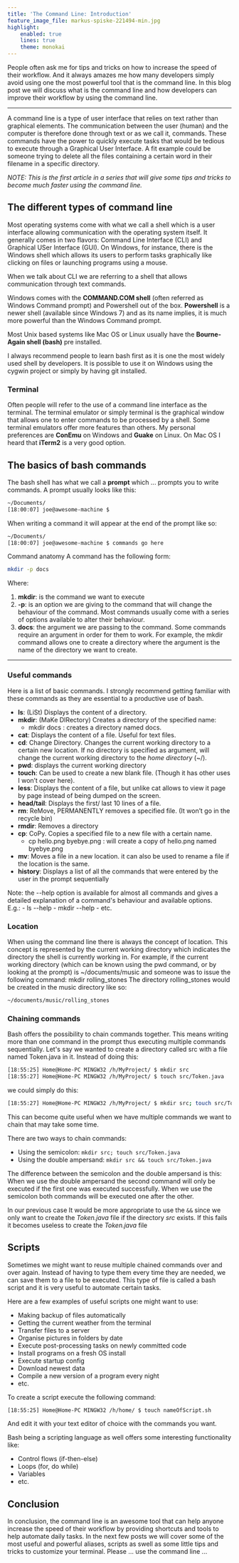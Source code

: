 ```yaml
---
title: 'The Command Line: Introduction'
feature_image_file: markus-spiske-221494-min.jpg
highlight:
    enabled: true
    lines: true
    theme: monokai
---
```


People often ask me for tips and tricks on how to increase the speed of their workflow. And it always amazes me how many developers simply avoid using one the most powerful tool that is the command line. In this blog post we will discuss what is the command line and how developers can improve their workflow by using the command line.

---

A command line is a type of user interface that relies on text rather than graphical elements. The communication between the user (human) and the computer is therefore done through text or as we call it, commands. These commands have the power to quickly execute tasks that would be tedious to execute through a Graphical User Interface. A fit example could be someone trying to delete all the files containing a certain word in their filename in a specific directory.


*NOTE: This is the first article in a series that will give some tips and tricks to become much faster using the command line.*

## The different types of command line 
Most operating systems come with what we call a shell which is a user interface allowing communication with the operating system itself. It generally comes in two flavors: Command Line Interface (CLI) and Graphical USer Interface (GUI). On Windows, for instance, there is the Windows shell which allows its users to perform tasks graphically like clicking on files or launching programs using a mouse. 


When we talk about CLI we are referring to a shell that allows communication through text commands.


Windows comes with the **COMMAND.COM shell** (often referred as Windows Command prompt) and Powershell out of the box. **Powershell** is a newer shell (available since Windows 7) and as its name implies, it is much more powerful than the Windows Command prompt.


Most Unix based systems like Mac OS or Linux usually have the **Bourne-Again shell (bash)** pre installed.


I always recommend people to learn bash first as it is one the most widely used shell by developers. It is possible to use it on Windows using the cygwin project or simply by having git installed.

### Terminal
Often people will refer to the use of a command line interface as the terminal. The terminal emulator or simply terminal is the graphical window that allows one to enter commands to be processed by a shell. Some terminal emulators offer more features than others. My personal preferences are **ConEmu** on Windows and **Guake** on Linux. On Mac OS I heard that **iTerm2** is a very good option.

## The basics of bash commands
The bash shell has what we call a **prompt** which ... prompts you to write commands. A prompt usually looks like this:

```sh
~/Documents/
[18:00:07] joe@awesome-machine $ 
```

When writing a command it will appear at the end of the prompt like so:

```bash
~/Documents/
[18:00:07] joe@awesome-machine $ commands go here
```

Command anatomy
A command has the following form:

```bash
mkdir -p docs
```

Where:
1. **mkdir**: is the command we want to execute
2. **-p**: is an option we are giving to the command that will change the behaviour of the command. Most commands usually come with a series of options available to alter their behaviour.
3. **docs**: the argument we are passing to the command. Some commands require an argument in order for them to work. For example, the mkdir command allows one to create a directory where the argument is the name of the directory we want to create.
________________
### Useful commands
Here is a list of basic commands. I strongly recommend getting familiar with these commands as they are essential to a productive use of bash.


- **ls**: (LiSt) Displays the content of a directory.
- **mkdir**: (MaKe DIRectory) Creates a directory of the specified name:
   - mkdir docs : creates a directory named docs.
- **cat**: Displays the content of a file. Useful for text files.
- **cd**: Change Directory. Changes the current working directory to a certain new location. If no directory is specified as argument, will change the current working directory to the *home directory* (~/).
- **pwd**: displays the current working directory
- **touch**: Can be used to create a new blank file. (Though it has other uses I won’t cover here).
- **less**: Displays the content of a file, but unlike cat allows to view it page by page instead of being dumped on the screen.
- **head/tail**: Displays the first/ last 10 lines of a file.
- **rm**: ReMove, PERMANENTLY removes a specified file. (It won’t go in the recycle bin) 
- **rmdir**: Removes a directory
- **cp**: CoPy. Copies a specified file to a new file with a certain name.
   - cp hello.png byebye.png : will create a copy of hello.png named byebye.png
- **mv**: Moves a file in a new location. it can also be used to rename a file if the location is the same.
- **history**: Displays a list of all the commands that were entered by the user in the prompt sequentially

Note: the --help option is available for almost all commands and gives a detailed explanation of a command's behaviour and available options.  
E.g.: 
    - ls --help
    - mkdir --help
    - etc.

### Location
When using the command line there is always the concept of location. This concept is represented by the current working directory which indicates the directory the shell is currently working in. For example, if the current working directory (which can be known using the pwd command, or by looking at the prompt) is ~/documents/music and someone was to issue the following command:
mkdir rolling_stones
The directory rolling_stones would be created in the music directory like so:

```bash
~/documents/music/rolling_stones
```

### Chaining commands
Bash offers the possibility to chain commands together. This means writing more than one command in the prompt thus executing multiple commands sequentially. Let's say we wanted to create a directory called src with a file named Token.java in it. Instead of doing this:

```bash
[18:55:25] Home@Home-PC MINGW32 /h/MyProject/ $ mkdir src
[18:55:27] Home@Home-PC MINGW32 /h/MyProject/ $ touch src/Token.java
```

we could simply do this:

```bash
[18:55:27] Home@Home-PC MINGW32 /h/MyProject/ $ mkdir src; touch src/Token.java
```


This can become quite useful when we have multiple commands we want to chain that may take some time.

There are two ways to chain commands:
- Using the semicolon: ```mkdir src; touch src/Token.java```
- Using the double ampersand: ```mkdir src && touch src/Token.java```


The difference between the semicolon and the double ampersand is this:  
When we use the double ampersand the second command will only be executed if the first one was executed successfully. 
When we use the semicolon both commands will be executed one after the other.

In our previous case It would be more appropriate to use the ```&&``` since we only want to create the *Token.java* file
if the directory *src* exists. If this fails it becomes useless to create the *Token.java* file

## Scripts
Sometimes we might want to reuse multiple chained commands over and over again. Instead of having to type them every time they are needed, we can save them 
to a file to be executed. This type of file is called a bash script and it is very useful to automate certain tasks.

Here are a few examples of useful scripts one might want to use:

- Making backup of files automatically
- Getting the current weather from the terminal
- Transfer files to a server
- Organise pictures in folders by date
- Execute post-processing tasks on newly committed code
- Install programs on a fresh OS install
- Execute startup config
- Download newest data
- Compile a new version of a program every night
- etc.

To create a script execute the following command:

```bash
[18:55:25] Home@Home-PC MINGW32 /h/home/ $ touch nameOfScript.sh
```

And edit it with your text editor of choice with the commands you want.

Bash being a scripting language as well offers some interesting functionality like:
- Control flows (if-then-else)
- Loops (for, do while)
- Variables 
- etc.

## Conclusion
In conclusion, the command line is an awesome tool that can help anyone increase the speed of their workflow by providing shortcuts and tools to help automate daily tasks. In the next few posts we will cover some of the most useful and powerful aliases, scripts as swell as some little tips and tricks to customize your terminal.
Please ... use the command line ...